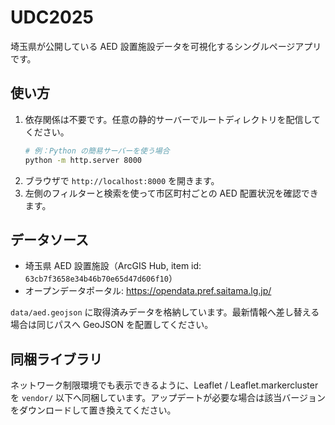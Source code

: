 # UDC2025

埼玉県が公開している AED 設置施設データを可視化するシングルページアプリです。

## 使い方

1. 依存関係は不要です。任意の静的サーバーでルートディレクトリを配信してください。
   ```bash
   # 例：Python の簡易サーバーを使う場合
   python -m http.server 8000
   ```
2. ブラウザで `http://localhost:8000` を開きます。
3. 左側のフィルターと検索を使って市区町村ごとの AED 配置状況を確認できます。

## データソース

- 埼玉県 AED 設置施設（ArcGIS Hub, item id: `63cb7f3658e34b46b70e65d47d606f10`）
- オープンデータポータル: https://opendata.pref.saitama.lg.jp/

`data/aed.geojson` に取得済みデータを格納しています。最新情報へ差し替える場合は同じパスへ GeoJSON を配置してください。

## 同梱ライブラリ

ネットワーク制限環境でも表示できるように、Leaflet / Leaflet.markercluster を `vendor/` 以下へ同梱しています。アップデートが必要な場合は該当バージョンをダウンロードして置き換えてください。
